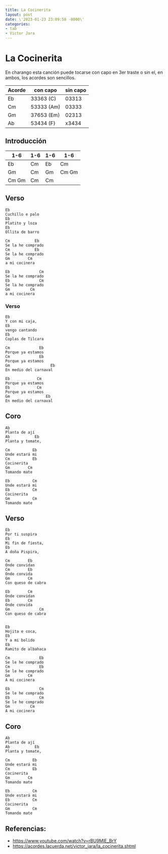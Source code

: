 ```yaml
---
title: La Cocinerita
layout: post
date: \'2023-01-23 23:09:58 -0000\'
categories:
- tab
- Victor Jara
---
```



# La Cocinerita

En charango esta canción puede tocarse con capo en 3er traste o sin el, en ambos, los acordes son sencillos.


| Acorde | con capo   | sin capo |
| ------ | ---------- | -------- |
| Eb     | 33363 (C)  | 03313    |
| Cm     | 53333 (Am) | 03333    |
| Gm     | 37653 (Em) | 02313    |
| Ab     | 53434 (F)  | x3434    |


## Introducción

| 1-6   | 1-6 | 1-6 | 1-6   |
| ----- | --- | --- | ----- |
| Eb    | Cm  | Eb  | Cm    |
| Gm    | Cm  | Gm  | Cm Gm |
| Cm Gm | Cm  | Cm  |       |


## Verso

~~~
Eb
Cuchillo e palo
Eb
Platito y loza
Eb
Ollita de barro

Cm           Eb
Se la he comprado
Cm           Eb
Se la he comprado
Gm        Cm  
a mi cocinera

Eb             Cm
Se la he comprado
Eb             Cm
Se la he comprado
Gm         Cm
a mi cocinera
~~~

### Verso

~~~
Eb
Y con mi caja,
Eb
vengo cantando
Eb
Coplas de Tilcara

Cm             Eb
Porque ya estamos
Cm             Eb
Porque ya estamos
Gm                  Eb
En medio del carnaval

Eb            Cm
Porque ya estamos
Eb            Cm
Porque ya estamos
Gm                Eb
En medio del carnaval
~~~

## Coro

~~~
Ab
Planta de ají
Ab           Eb
Planta y tomate,

Cm          Eb
Unde estará mi
Cm          Eb
Cocinerita
Gm        Cm
Tomando mate

Eb          Cm
Unde estará mi
Eb          Cm
Cocinerita
Gm          Cm
Tomando mate
~~~



## Verso

~~~
Eb
Por ti suspira
Eb
Mi fin de fiesta,
Eb
A doña Pispira,

Cm        Eb
Onde convidan
Cm        Eb
Onde convida
Gm        Cm
Con queso de cabra

Eb        Cm
Onde convidan
Eb        Cm
Onde convida
Gm             Cm
Con queso de cabra


Eb
Hojita e coca,
Eb
Y a mi bolido
Eb
Ramito de albahaca

Cm             Eb
Se le he comprado
Cm             Eb
Se le he comprado
Gm        Cm
A mi cocinera

Eb             Cm
Se le he comprado
Eb             Cm
Se le he comprado
Gm         Cm
A mi cocinera
~~~

## Coro

~~~
Ab
Planta de ají
Ab           Eb
Planta y tomate,

Cm          Eb
Unde estará mi
Cm          Eb
Cocinerita
Gm        Cm
Tomando mate

Eb          Cm
Unde estará mi
Eb          Cm
Cocinerita
Gm          Cm
Tomando mate
~~~


## Referencias:
- https://www.youtube.com/watch?v=rBU9MlE_BrY
- https://acordes.lacuerda.net/victor_jara/la_cocinerita.shtml
